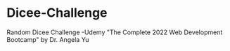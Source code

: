 # Dicee-Challenge
Random Dicee Challenge -Udemy "The Complete 2022 Web Development Bootcamp" by Dr. Angela Yu
